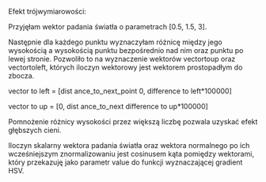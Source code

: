 Efekt trójwymiarowości:

Przyjęłam wektor padania światła o parametrach [0.5, 1.5, 3]. 

Następnie dla każdego punktu wyznaczyłam różnicę między jego wysokością a wysokością punktu bezpośrednio nad nim oraz punktu po lewej stronie. Pozwoliło to na wyznaczenie wektorów vectortoup oraz vectortoleft, których iloczyn wektorowy jest wektorem prostopadłym do zbocza.

vector to left = [dist ance_to_next_point 0, difference to left*100000]

vector to up = [0, dist ance_to_next difference to up*100000]

Pomnożenie różnicy wysokości przez większą liczbę pozwala uzyskać efekt głębszych cieni. 

Iloczyn skalarny wektora padania światła oraz wektora normalnego po ich wcześniejszym znormalizowaniu jest cosinusem kąta pomiędzy wektorami, który przekazuję jako parametr value do funkcji wyznaczającej gradient HSV.
